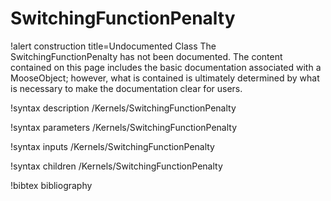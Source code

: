 <!-- MOOSE Documentation Stub: Remove this when content is added. -->

# SwitchingFunctionPenalty

!alert construction title=Undocumented Class
The SwitchingFunctionPenalty has not been documented. The content contained on this page
includes the basic documentation associated with a MooseObject; however, what is contained is
ultimately determined by what is necessary to make the documentation clear for users.

!syntax description /Kernels/SwitchingFunctionPenalty

!syntax parameters /Kernels/SwitchingFunctionPenalty

!syntax inputs /Kernels/SwitchingFunctionPenalty

!syntax children /Kernels/SwitchingFunctionPenalty

!bibtex bibliography
